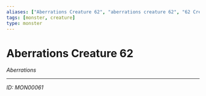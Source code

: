 ```yaml
---
aliases: ["Aberrations Creature 62", "aberrations creature 62", "62 Creature Aberrations"]
tags: [monster, creature]
type: monster
---
```


# Aberrations Creature 62

*Aberrations*

---
*ID: MON00061*